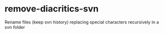 # remove-diacritics-svn
Rename files (keep svn history) replacing special characters recursively in a svn folder
